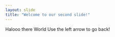 ```yaml
---
layout: slide
title: "Welcome to our second slide!"
---
```

Halooo there World
Use the left arrow to go back!
